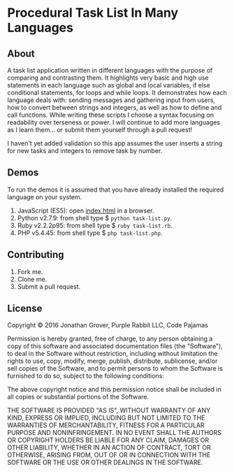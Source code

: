 # Procedural Task List In Many Languages

## About

A task list application written in different languages with the purpose of comparing and contrasting them. It highlights very basic and high use statements in each language such as global and local variables, if else conditional statements, for loops and while loops. It demonstrates how each language deals with: sending messages and gathering input from users, how to convert between strings and integers, as well as how to define and call functions. While writing these scripts I choose a syntax focusing on readability over terseness or power. I will continue to add more languages as I learn them... or submit them yourself through a pull request!

I haven't yet added validation so this app assumes the user inserts a string for new tasks and integers to remove task by number.

## Demos

To run the demos it is assumed that you have already installed the required language on your system.

1. JavaScript (ES5): open [index.html](index.html) in a browser.
2. Python v2.7.9: from shell type $ `python task-list.py`.
3. Ruby v2.2.2p95: from shell type $ `ruby task-list.rb`.
4. PHP v5.4.45: from shell type $ `php task-list.php`.

## Contributing

1. Fork me.
2. Clone me.
3. Submit a pull request.

## License

Copyright © 2016 Jonathan Grover, Purple Rabbit LLC, Code Pajamas

Permission is hereby granted, free of charge, to any person obtaining a copy of this software and associated documentation files (the "Software"), to deal in the Software without restriction, including without limitation the rights to use, copy, modify, merge, publish, distribute, sublicense, and/or sell copies of the Software, and to permit persons to whom the Software is furnished to do so, subject to the following conditions:

The above copyright notice and this permission notice shall be included in all copies or substantial portions of the Software.

THE SOFTWARE IS PROVIDED "AS IS", WITHOUT WARRANTY OF ANY KIND, EXPRESS OR IMPLIED, INCLUDING BUT NOT LIMITED TO THE WARRANTIES OF MERCHANTABILITY, FITNESS FOR A PARTICULAR PURPOSE AND NONINFRINGEMENT. IN NO EVENT SHALL THE AUTHORS OR COPYRIGHT HOLDERS BE LIABLE FOR ANY CLAIM, DAMAGES OR OTHER LIABILITY, WHETHER IN AN ACTION OF CONTRACT, TORT OR OTHERWISE, ARISING FROM, OUT OF OR IN CONNECTION WITH THE SOFTWARE OR THE USE OR OTHER DEALINGS IN THE SOFTWARE.
